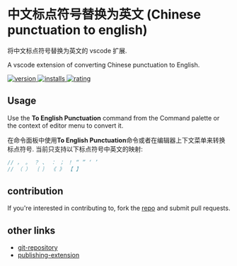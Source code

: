 # 中文标点符号替换为英文 (Chinese punctuation to english)

将中文标点符号替换为英文的 vscode 扩展.

A vscode extension of converting Chinese punctuation to English.

<p>
    <a href="https://marketplace.visualstudio.com/items?itemName=buuug7.chinese-punctuation-to-english">
        <img src="https://vsmarketplacebadge.apphb.com/version-short/buuug7.chinese-punctuation-to-english.svg" alt="version">
    </a>
    <a href="https://marketplace.visualstudio.com/items?itemName=buuug7.chinese-punctuation-to-english">
        <img src="https://vsmarketplacebadge.apphb.com/installs-short/buuug7.chinese-punctuation-to-english.svg" alt="installs">
    </a>
    <a href="https://marketplace.visualstudio.com/items?itemName=buuug7.chinese-punctuation-to-english">
        <img src="https://vsmarketplacebadge.apphb.com/rating-short/buuug7.chinese-punctuation-to-english.svg" alt="rating">
    </a>
</p>

## Usage

Use the **To English Punctuation** command from the Command palette or the context of editor menu to convert it.

在命令面板中使用**To English Punctuation**命令或者在编辑器上下文菜单来转换标点符号. 当前只支持以下标点符号中英文的映射:

```javascript
// ， 。 ？ 、 ： ； ！ “ ” ‘ ’
// （ ） ｛ ｝ 《 》 【 】
```

## contribution

If you're interested in contributing to, fork the [repo](https://github.com/buuug7/chinese-punctuation-to-english-vsocode.git) and submit pull requests.

## other links

- [git-repository](https://github.com/buuug7/chinese-punctuation-to-english-vsocode.git)
- [publishing-extension](https://code.visualstudio.com/api/working-with-extensions/publishing-extension)
